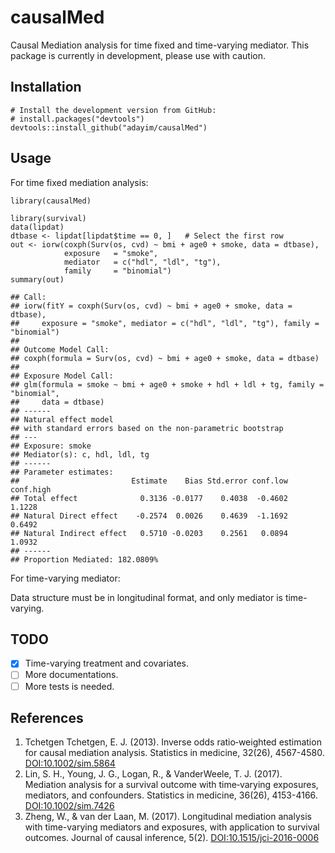 causalMed
=========

Causal Mediation analysis for time fixed and time-varying mediator. This
package is currently in development, please use with caution.

Installation
------------

    # Install the development version from GitHub:
    # install.packages("devtools")
    devtools::install_github("adayim/causalMed")

Usage
-----

For time fixed mediation analysis:

    library(causalMed)

    library(survival)
    data(lipdat)
    dtbase <- lipdat[lipdat$time == 0, ]   # Select the first row
    out <- iorw(coxph(Surv(os, cvd) ~ bmi + age0 + smoke, data = dtbase),
                exposure   = "smoke",
                mediator   = c("hdl", "ldl", "tg"),
                family     = "binomial")
    summary(out)

    ## Call:
    ## iorw(fitY = coxph(Surv(os, cvd) ~ bmi + age0 + smoke, data = dtbase), 
    ##     exposure = "smoke", mediator = c("hdl", "ldl", "tg"), family = "binomial")
    ## 
    ## Outcome Model Call:
    ## coxph(formula = Surv(os, cvd) ~ bmi + age0 + smoke, data = dtbase)
    ## 
    ## Exposure Model Call:
    ## glm(formula = smoke ~ bmi + age0 + smoke + hdl + ldl + tg, family = "binomial", 
    ##     data = dtbase)
    ## ------
    ## Natural effect model
    ## with standard errors based on the non-parametric bootstrap
    ## ---
    ## Exposure: smoke 
    ## Mediator(s): c, hdl, ldl, tg 
    ## ------
    ## Parameter estimates:
    ##                         Estimate    Bias Std.error conf.low conf.high
    ## Total effect              0.3136 -0.0177    0.4038  -0.4602    1.1228
    ## Natural Direct effect    -0.2574  0.0026    0.4639  -1.1692    0.6492
    ## Natural Indirect effect   0.5710 -0.0203    0.2561   0.0894    1.0932
    ## ------
    ## Proportion Mediated: 182.0809%

For time-varying mediator:

Data structure must be in longitudinal format, and only mediator is
time-varying.

TODO
----

-   [x] Time-varying treatment and covariates.
-   [ ] More documentations.
-   [ ] More tests is needed.

References
----------

1.  Tchetgen Tchetgen, E. J. (2013). Inverse odds ratio‐weighted
    estimation for causal mediation analysis. Statistics in medicine,
    32(26), 4567-4580.
    [DOI:10.1002/sim.5864](https://doi.org/10.1002/sim.5864)
2.  Lin, S. H., Young, J. G., Logan, R., & VanderWeele, T. J. (2017).
    Mediation analysis for a survival outcome with time‐varying
    exposures, mediators, and confounders. Statistics in medicine,
    36(26), 4153-4166.
    [DOI:10.1002/sim.7426](https://doi.org/10.1002/sim.7426)
3.  Zheng, W., & van der Laan, M. (2017). Longitudinal mediation
    analysis with time-varying mediators and exposures, with application
    to survival outcomes. Journal of causal inference, 5(2).
    [DOI:10.1515/jci-2016-0006](https://doi.org/10.1515/jci-2016-0006)
